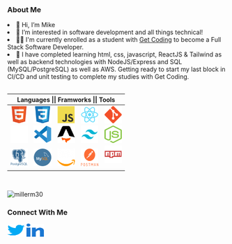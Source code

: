 <h3 align="left">About Me</h3>
<li>👋 Hi, I’m Mike</li>
<li>👀 I’m interested in software development and all things technical!</li>
<li>🧑‍💻 I'm currently enrolled as a student with <a href="https://www.getcoding.ca">Get Coding</a> to become a Full Stack Software Developer.</li>
<li>🌱 I have completed learning html, css, javascript, ReactJS & Tailwind as well as backend technologies with NodeJS/Express and SQL (MySQL/PostgreSQL) as well as AWS. Getting ready to start my last block in CI/CD and unit testing to complete my studies with Get Coding.</li>
<br>
<table>
 <thead>
  <tr>
   <th colspan=5 align="center">Languages || Framworks || Tools</th>
  </tr>
 </thead>
 <tbody>
  <tr>
   <td><a href="https://developer.mozilla.org/en-US/docs/Web/HTML" target="blank"><img align="center" src="https://github.com/millerm30/millerm30/blob/main/images/html5-original.svg" alt="HTML5" height="40" width="40" /></a></td>
   <td><a href="https://developer.mozilla.org/en-US/docs/Web/CSS" target="blank"><img align="center" src="https://github.com/millerm30/millerm30/blob/main/images/css3-original.svg" alt="CSS3" height="40" width="40" /></a></td>
   <td><a href="https://developer.mozilla.org/en-US/docs/Web/JavaScript" target="blank"><img align="center" src="https://github.com/millerm30/millerm30/blob/main/images/javascript-original.svg" alt="JavaScript" height="40" width="40" /></a></td>
   <td><a href="https://reactjs.org" target="blank"><img align="center" src="https://github.com/millerm30/millerm30/blob/main/images/react-original.svg" alt="React" height="40" width="40" /></a></td>
   <td><a href="https://git-scm.com" target="blank"><img align="center" src="https://github.com/millerm30/millerm30/blob/main/images/git-original.svg" alt="Git" height="40" width="40" /></a></td>
  </tr>
  <tr>
   <td><a href="https://github.com" target="blank"><img align="center" src="https://github.com/millerm30/millerm30/blob/main/images/GitHubLogo.png" alt="Github" height="40" width="40" /></a></td>
   <td><a href="https://code.visualstudio.com" target="blank"><img align="center" src="https://github.com/millerm30/millerm30/blob/main/images/vscode-original.svg" alt="Visual Studio Code" height="40" width="40" /></a></td>
   <td><a href="https://astro.build/" target="blank"><img align="center" src="https://github.com/millerm30/millerm30/blob/main/images/AstroLogo.png" alt="Astro" height="40" width="40" /></a></td>
   <td><a href="https://tailwindcss.com" target="blank"><img align="center" src="https://github.com/millerm30/millerm30/blob/main/images/tailwindcssLogo.png" alt="Tailwindcss" height="40" width="40" /></a></td>
   <td><a href="https://nodejs.org" target="blank"><img align="center" src="https://github.com/millerm30/millerm30/blob/main/images/NodeJS.png" alt="NodeJS" height="40" width="40" /></a></td>
  </tr>
  <tr>
   <td><a href="https://www.postgresql.org/" target="blank"><img align="center" src="https://github.com/millerm30/millerm30/blob/main/images/posgresql.png" alt="PostgreSQL" height="40" width="40" /></a></td>
   <td><a href="https://www.mysql.com/" target="blank"><img align="center" src="https://github.com/millerm30/millerm30/blob/main/images/mysql.png" alt="MySQL" height="40" width="40" /></a></td>
   <td><a href="https://www.aws.com/" target="blank"><img align="center" src="https://github.com/millerm30/millerm30/blob/main/images/aws.png" alt="AWS" height="40" width="40" /></a></td>
   <td><a href="https://www.postman.com/" target="blank"><img align="center" src="https://github.com/millerm30/millerm30/blob/main/images/postman.png" alt="Postman" height="40" width="40" /></a></td>
   <td><a href="https://www.https://www.npmjs.com/.com/" target="blank"><img align="center" src="https://github.com/millerm30/millerm30/blob/main/images/npm-original-wordmark.svg" alt="NPM" height="40" width="40" /></a>
</p></td>
  </tr>
 </tbody>
</table>
<br>
<p align="left">
  <img src="https://github-readme-stats.vercel.app/api/top-langs?username=millerm30&show_icons=true&locale=en&layout=compact" alt="millerm30" />
</p>

<h3 align="left">Connect With Me</h3>
<p align="left">
<a href="https://twitter.com/millerm30" target="blank"><img align="center" src="https://github.com/millerm30/millerm30/blob/main/images/twitter.svg" alt="millerm30" height="30" width="40" /></a>
<a href="https://linkedin.com/in/michael-miller-0aa2bb229" target="blank"><img align="center" src="https://github.com/millerm30/millerm30/blob/main/images/linked-in-alt.svg" alt="millerm30" height="30" width="40" /></a>
</p>

<!---
millerm30/millerm30 is a ✨ special ✨ repository because its `README.md` (this file) appears on your GitHub profile.
You can click the Preview link to take a look at your changes.
--->
